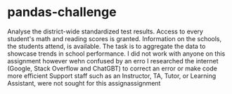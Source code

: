 # pandas-challenge
Analyse the district-wide standardized test results. Access to every student's math and reading scores is granted. Information on the schools, the students attend, is available. The task is to aggregate the data to showcase trends in school performance.
I did not work with anyone on this assignment
however wehn confused by an erro I researched the internet (Google, Stack Overflow and ChatGBT) to correct an error or make code more efficient
Support staff such as an Instructor, TA, Tutor, or Learning Assistant, were not sought for this assignassignment